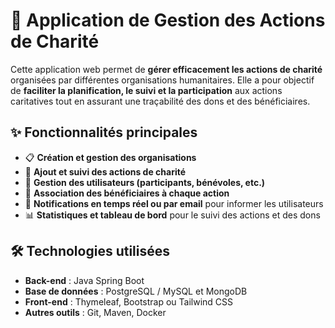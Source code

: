 # 🌟 Application de Gestion des Actions de Charité

Cette application web permet de **gérer efficacement les actions de charité** organisées par différentes organisations humanitaires. Elle a pour objectif de **faciliter la planification, le suivi et la participation** aux actions caritatives tout en assurant une traçabilité des dons et des bénéficiaires.

## ✨ Fonctionnalités principales

- 📋 **Création et gestion des organisations**
- 🤝 **Ajout et suivi des actions de charité**
- 👥 **Gestion des utilisateurs (participants, bénévoles, etc.)**
- 🎯 **Association des bénéficiaires à chaque action**
- 💌 **Notifications en temps réel ou par email** pour informer les utilisateurs
- 📊 **Statistiques et tableau de bord** pour le suivi des actions et des dons

## 🛠️ Technologies utilisées

- **Back-end** : Java Spring Boot
- **Base de données** : PostgreSQL / MySQL et MongoDB
- **Front-end** : Thymeleaf, Bootstrap ou Tailwind CSS
- **Autres outils** : Git, Maven, Docker
